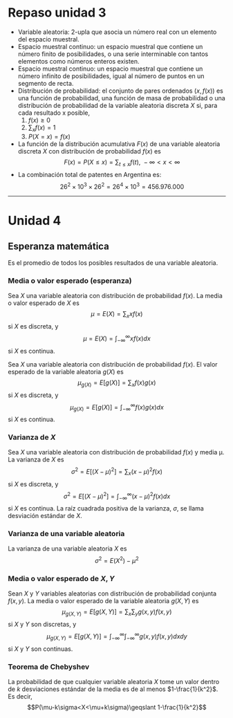 # Repaso unidad 3
- Variable aleatoria: $2$-upla que asocia un número real con un elemento del espacio muestral.
- Espacio muestral continuo: un espacio muestral que contiene un número finito de posibilidades, o una serie interminable con tantos elementos como números enteros existen.
- Espacio muestral continuo: un espacio muestral que contiene un número infinito de posibilidades, igual al número de puntos en un segmento de recta.
- Distribución de probabilidad: el conjunto de pares ordenados $(x, f (x))$ es una función de probabilidad, una función de masa de probabilidad o una distribución de probabilidad de la variable aleatoria discreta $X$ si, para cada resultado x posible,
	1. $f(x)\geqslant 0$
	2. $\sum_{x}f(x)=1$
	3. $P(X=x)=f(x)$
- La función de la distribución acumulativa $F(x)$ de una variable aleatoria discreta $X$ con distribución de probabilidad $f(x)$ es 
	$$F(x)=P(X\leqslant x)=\sum_{t\leqslant x}f(t),\ -\infty <x<\infty$$
- La combinación total de patentes en Argentina es:
	$$26^2\times10^3\times26^2=26^4\times10^3=456.976.000$$
---
# Unidad 4
## Esperanza matemática
Es el promedio de todos los posibles resultados de una variable aleatoria.
### Media o valor esperado (esperanza)
Sea $X$ una variable aleatoria con distribución de probabilidad $f(x)$. La media o valor esperado de $X$ es
$$\mu=E(X)=\sum_{x}xf(x)$$
si $X$ es discreta, y
$$\mu=E(X)=\int_{-\infty}^\infty xf(x)dx$$
si $X$ es continua.

Sea $X$ una variable aleatoria con distribución de probabilidad $f(x)$. El valor esperado de la variable aleatoria $g(X)$ es
$$\mu_{g(X)}=E[g(X)]=\sum_{x}f(x)g(x)$$
si $X$ es discreta, y
$$\mu_{g(X)}=E[g(X)]=\int_{-\infty}^\infty f(x)g(x)dx$$
si $X$ es continua.
### Varianza de $X$
Sea $X$ una variable aleatoria con distribución de probabilidad $f(x)$ y media μ. La varianza de $X$ es
$$\sigma^2=E[(X-\mu)^2]=\sum_{x}(x-\mu)^2f(x)$$
si $X$ es discreta, y
$$\sigma^2=E[(X-\mu)^2]=\int_{-\infty}^\infty (x-\mu)^2f(x)dx$$
si $X$ es continua.
La raíz cuadrada positiva de la varianza, $\sigma$, se llama desviación estándar de $X$.
### Varianza de una variable aleatoria
La varianza de una variable aleatoria $X$ es
$$\sigma^2=E(X^2)-\mu^2$$
### Media o valor esperado de $X, Y$
Sean $X$ y $Y$ variables aleatorias con distribución de probabilidad conjunta $f(x, y)$. La media o valor esperado de la variable aleatoria $g(X, Y)$ es
$$\mu_{g(X,Y)}=E[g(X,Y)]=\sum_{x}\sum_{y}g(x,y)f(x,y)$$
si $X$ y $Y$ son discretas, y
$$\mu_{g(X,Y)}=E[g(X,Y)]=\int_{-\infty}^\infty\int_{-\infty}^\infty g(x,y)f(x,y)dxdy$$
si $X$ y $Y$ son continuas.
### Teorema de Chebyshev
La probabilidad de que cualquier variable aleatoria $X$ tome un valor dentro de $k$ desviaciones estándar de la media es de al menos $1-\frac{1}{k^2}$. Es decir,
$$P(\mu-k\sigma<X<\mu+k\sigma)\geqslant 1-\frac{1}{k^2}$$

